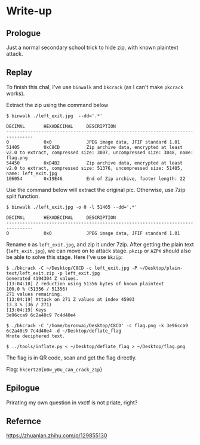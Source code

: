 # Write-up

## Prologue
Just a normal secondary school trick to hide zip, with known plaintext attack.

## Replay 
To finish this chal, I've use `binwalk` and `bkcrack` (as I can't make `pkcrack` works).

Extract the zip using the command below
```console
$ binwalk ./left_exit.jpg  --dd='.*'

DECIMAL       HEXADECIMAL     DESCRIPTION
--------------------------------------------------------------------------------
0             0x0             JPEG image data, JFIF standard 1.01
51405         0xC8CD          Zip archive data, encrypted at least v2.0 to extract, compressed size: 3007, uncompressed size: 3048, name: flag.png
54450         0xD4B2          Zip archive data, encrypted at least v2.0 to extract, compressed size: 51376, uncompressed size: 51405, name: left_exit.jpg
106054        0x19E46         End of Zip archive, footer length: 22
```

Use the command below will extract the original pic. Otherwise, use 7zip split function.
```console
$ binwalk ./left_exit.jpg -o 0 -l 51405 --dd='.*'

DECIMAL       HEXADECIMAL     DESCRIPTION
--------------------------------------------------------------------------------
0             0x0             JPEG image data, JFIF standard 1.01
```



Rename `0` as `left_exit.jpg`, and zip it under 7zip.
After getting the plain text (`left_exit.jpg`), we can move on to attack stage. `pkzip` or `AZPK` should also be able to solve this stage. Here I've use `bkzip`:

```console
$ ./bkcrack -C ~/Desktop/C8CD -c left_exit.jpg -P ~/Desktop/plain-text/left_exit.zip -p left_exit.jpg
Generated 4194304 Z values.
[13:04:10] Z reduction using 51356 bytes of known plaintext
100.0 % (51356 / 51356)
271 values remaining.
[13:04:19] Attack on 271 Z values at index 45903
13.3 % (36 / 271)
[13:04:19] Keys
3e96cca9 6c2a40c9 7c4d40e4 

$ ./bkcrack -C '/home/byronwai/Desktop/C8CD' -c flag.png -k 3e96cca9 6c2a40c9 7c4d40e4 -d ~/Desktop/deflate_flag
Wrote deciphered text.

$ ../tools/inflate.py < ~/Desktop/deflate_flag > ~/Desktop/flag.png
```

The flag is in QR code, scan and get the flag directly.

Flag:
`hkcert20{n0w_y0u_can_crack_z1p}`

## Epilogue

Prirating my own question in vxctf is not priate, right?

## Refernce
<https://zhuanlan.zhihu.com/p/129855130>
